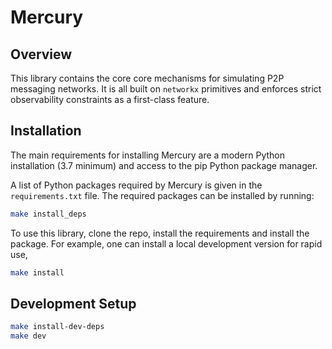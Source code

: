 # Mercury

## Overview

This library contains the core core mechanisms for simulating P2P messaging
networks. It is all built on `networkx` primitives and enforces strict
observability constraints as a first-class feature.

## Installation

The main requirements for installing Mercury are a modern Python installation
(3.7 minimum) and access to the pip Python package manager.

A list of Python packages required by Mercury is given in the `requirements.txt` file.
The required packages can be installed by running:

```sh
make install_deps
```

To use this library, clone the repo, install the requirements and install the package.
For example, one can install a local development version for rapid use,

```sh
make install
```

## Development Setup

```sh
make install-dev-deps
make dev
```

